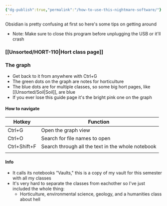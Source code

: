 ```yaml
---
{"dg-publish":true,"permalink":"/how-to-use-this-nightmare-software/"}
---
```


Obsidian is pretty confusing at first so here's some tips on getting around

- Note: Make sure to close this program before unplugging the USB or it'll crash

### [[Unsorted/HORT-110\|Hort class page]]

### The graph
- Get back to it from anywhere with Ctrl+G
- The green dots on the graph are notes for horticulture
- The blue dots are for multiple classes, so some big hort pages, like [[Unsorted/Soil\|Soil]], are blue
- If you ever lose this guide page it's the bright pink one on the graph

#### How to navigate
| Hotkey       | Function                                          |
| ------------ | ------------------------------------------------- |
| Ctrl+G       | Open the graph view                               |
| Ctrl+O       | Search for file names to open                     |
| Ctrl+Shift+F | Search through all the text in the whole notebook |
|              |                                                   |

#### Info
- It calls its notebooks "Vaults," this is a copy of my vault for this semester with all my classes
- It's very hard to separate the classes from eachother so I've just included the whole thing:
	- Horticulture, environmental science, geology, and a humanities class about hell